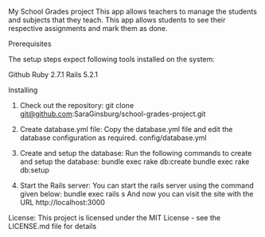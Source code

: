 My School Grades project
This app allows teachers to manage the students and subjects that they teach.
This app allows students to see their respective assignments and mark them as done.


Prerequisites

The setup steps expect following tools installed on the system:

Github
Ruby 2.7.1
Rails 5.2.1

Installing

1. Check out the repository:
git clone git@github.com:SaraGinsburg/school-grades-project.git

2. Create database.yml file:
Copy the  database.yml file and edit the database configuration as required.
config/database.yml

3. Create and setup the database:
Run the following commands to create and setup the database:
bundle exec rake db:create
bundle exec rake db:setup

4. Start the Rails server:
You can start the rails server using the command given below:
bundle exec rails s
And now you can visit the site with the URL http://localhost:3000

License:
This project is licensed under the MIT License - see the LICENSE.md file for details
